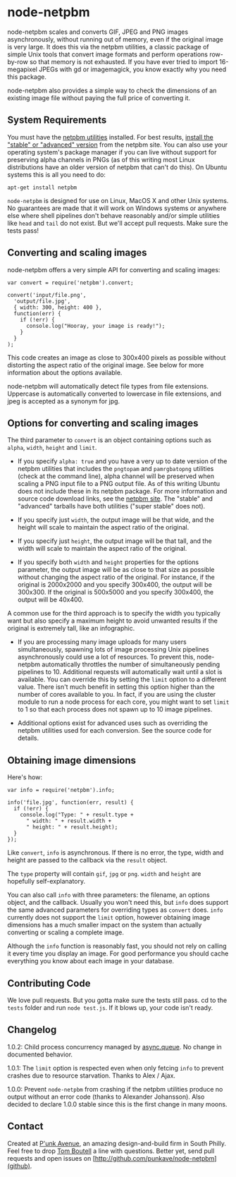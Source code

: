 # node-netpbm

node-netpbm scales and converts GIF, JPEG and PNG images asynchronously, without running out of memory, even if the original image is very large. It does this via the netpbm utilities, a classic package of simple Unix tools that convert image formats and perform operations row-by-row so that memory is not exhausted. If you have ever tried to import 16-megapixel JPEGs with gd or imagemagick, you know exactly why you need this package.

node-netpbm also provides a simple way to check the dimensions of an existing image file without paying the full price of converting it.

## System Requirements

You must have the [netpbm utilities](http://netpbm.sourceforge.net) installed. For best results, [install the "stable" or "advanced" version](http://netpbm.sourceforge.net/getting_netpbm.php) from the netpbm site. You can also use your operating system's package manager if you can live without support for preserving alpha channels in PNGs (as of this writing most Linux distributions have an older version of netpbm that can't do this). On Ubuntu systems this is all you need to do:

    apt-get install netpbm

`node-netpbm` is designed for use on Linux, MacOS X and other Unix systems. No guarantees are made that it will work on Windows systems or anywhere else where shell pipelines don't behave reasonably and/or simple utilities like `head` and `tail` do not exist. But we'll accept pull requests. Make sure the tests pass!

## Converting and scaling images

node-netpbm offers a very simple API for converting and scaling images:

    var convert = require('netpbm').convert;

    convert('input/file.png', 
      'output/file.jpg', 
      { width: 300, height: 400 },
      function(err) {
        if (!err) {
          console.log("Hooray, your image is ready!");
        }
      }
    );

This code creates an image as close to 300x400 pixels as possible without distorting the aspect ratio of the original image. See below for more information about the options available.

node-netpbm will automatically detect file types from file extensions. Uppercase is automatically converted to lowercase in file extensions, and jpeg is accepted as a synonym for jpg.

## Options for converting and scaling images

The third parameter to `convert` is an object containing options such as `alpha`, `width`, `height` and `limit`. 

* If you specify `alpha: true` and you have a very up to date version of the netpbm utilities that includes the `pngtopam` and `pamrgbatopng` utilities (check at the command line), alpha channel will be preserved when scaling a PNG input file to a PNG output file. As of this writing Ubuntu does not include these in its netpbm package. For more information and source code download links, see the [netpbm site](http://netpbm.sourceforge.net/getting_netpbm.php). The "stable" and "advanced" tarballs have both utilities ("super stable" does not).

* If you specify just `width`, the output image will be that wide, and the height will scale to maintain the aspect ratio of the original.

* If you specify just `height`, the output image will be that tall, and the width will scale to maintain the aspect ratio of the original.

* If you specify both `width` and `height` properties for the options parameter, the output image will be as close to that size as possible without changing the aspect ratio of the original. For instance, if the original is 2000x2000 and you specify 300x400, the output will be 300x300. If the original is 500x5000 and you specify 300x400, the output will be 40x400. 

A common use for the third approach is to specify the width you typically want but also specify a maximum height to avoid unwanted results if the original is extremely tall, like an infographic.

* If you are processing many image uploads for many users simultaneously, spawning lots of image processing Unix pipelines asynchronously could use a lot of resources. To prevent this, node-netpbm automatically throttles the number of simultaneously pending pipelines to 10. Additional requests will automatically wait until a slot is available. You can override this by setting the `limit` option to a different value. There isn't much benefit in setting this option higher than the number of cores available to you. In fact, if you are using the cluster module to run a node process for each core, you might want to set `limit` to 1 so that each process does not spawn up to 10 image pipelines.

* Additional options exist for advanced uses such as overriding the netpbm utilities used for each conversion. See the source code for details.

## Obtaining image dimensions

Here's how:

    var info = require('netpbm').info;

    info('file.jpg', function(err, result) {
      if (!err) {
        console.log("Type: " + result.type + 
          " width: " + result.width + 
          " height: " + result.height);
      }
    });

Like `convert`, `info` is asynchronous. If there is no error, the type, width and height are passed to the callback via the `result` object. 

The `type` property will contain `gif`, `jpg` or `png`. `width` and `height` are hopefully self-explanatory.

You can also call `info` with three parameters: the filename, an options object, and the callback. Usually you won't need this, but `info` does support the same advanced parameters for overriding types as `convert` does. `info` currently does not support the `limit` option, however obtaining image dimensions has a much smaller impact on the system than actually converting or scaling a complete image.

Although the `info` function is reasonably fast, you should not rely on calling it every time you display an image. For good performance you should cache everything you know about each image in your database.

## Contributing Code

We love pull requests. But you gotta make sure the tests still pass. cd to the `tests` folder and run `node test.js`. If it blows up, your code isn't ready.

## Changelog

1.0.2: Child process concurrency managed by [async.queue](https://github.com/caolan/async#queue). No change in documented behavior.

1.0.1: The `limit` option is respected even when only fetcing `info` to prevent crashes due to resource starvation. Thanks to Alex / Ajax.

1.0.0: Prevent `node-netpbm` from crashing if the netpbm utilities produce no output without an error code (thanks to Alexander Johansson). Also decided to declare 1.0.0 stable since this is the first change in many moons.

## Contact

Created at [P'unk Avenue](http://punkave.com), an amazing design-and-build firm in South Philly. Feel free to drop [Tom Boutell](mailto:tom@punkave.com) a line with questions. Better yet, send pull requests and open issues on [http://github.com/punkave/node-netpbm](github).

